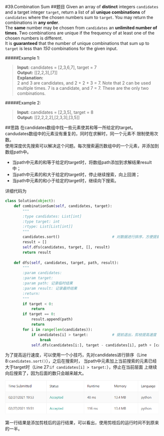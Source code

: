 #39.Combination Sum
##题目
Given an array of **distinct** integers `candidates` and a target integer `target`, return a list of all **unique
combinations** of `candidates` where the chosen numbers sum to `target`. You may return the 
combinations in **any order**.  
The **same** number may be chosen from `candidates` an **unlimited number of times**. Two combinations
are unique if the frequency of at least one of the chosen numbers is different.  
It is **guaranteed** that the number of unique combinations that sum up to `target` is less than *150*
combinations for the given input.

#####Example 1:
>**Input:** candidates = [2,3,6,7], target = 7  
>**Output:** [[2,2,3],[7]]  
>**Explanation:**  
>2 and 3 are candidates, and 2 + 2 + 3 = 7. Note that 2 can be used multiple times.
 7 is a candidate, and 7 = 7.
 These are the only two combinations.  

#####Example 2:
>**Input:** candidates = [2,3,5], target = 8  
>**Output:** [[2,2,2,2],[2,3,3],[3,5]]  

##思路
在candidates数组中找一些元素使其和等一所给定的target。candudates数组中的元素没有重复的，同时在求解时，同一个元素不
限制使用次数。  
使用深度优先搜索可以解决这个问题。每次搜索遍历数组中的一个元素，并添加到数组path中。   
* 当path中元素的和等于给定的target时，将数组path添加到求解结果result中；
* 当path中元素的和大于给定的target时，停止继续搜索，向上回溯；
* 当path中元素的和小于给定的target时，继续向下搜索。

详细代码为  
```python
class Solution(object):
    def combinationSum(self, candidates, target):
        """
        :type candidates: List[int]
        :type target: int
        :rtype: List[List[int]]
        """
        candidates.sort()                        # 对数据进行排序，方便提前退出
        result = []
        self.dfs(candidates, target, [], result)
        return result

    def dfs(self, candidates, target, path, result):
        """
        :param candidates:
        :param target:
        :param path: 记录临时结果
        :param result: 记录最终结果
        :return:
        """
        if target < 0:
            return
        if target == 0:
            result.append(path)
            return
        for i in range(len(candidates)):
            if candidates[i] > target:           # 提前退出，剪枝提高速度
                break
            self.dfs(candidates[i:], target - candidates[i], path + [candidates[i]], result)
```
      
为了提高运行速度，可以使用一个小技巧，先对candidates进行排序（Line 8:`candidates.sort()`），之后在搜索时，
当path中元素加上当前搜索的元素已经大于target时（Line 27:`if candidates[i] > target:`），停止在当前层面
上继续向后搜索了，因为后面的数只会越来越大。

![运行结果图](./Source/result.png) 

第一行结果是添加剪枝后的运行结果，可以看出，使用剪枝后的运行时间不到原来的一半。